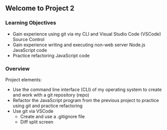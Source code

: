 ## Welcome to Project 2

### Learning Objectives

- Gain experience using git via my CLI and Visual Studio Code (VSCode) Source Control
- Gain experience writing and executing non-web server Node.js JavaScript code
- Practice refactoring JavaScript code

### Overview

Project elements:

- Use the command line interface (CLI) of my operating system to create and work with a git repository (repo)
- Refactor the JavaScript program from the previous project to practice using git and practice refactoring
- Use git via VSCode
  - Create and use a .gitignore file
  - Diff split screen
